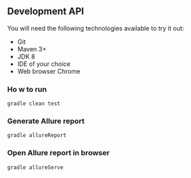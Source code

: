 ## Development API

You will need the following technologies available to try it out:
* Git
* Maven 3+
* JDK 8
* IDE of your choice 
* Web browser Chrome

### Ho w to run

```gradle clean test```

### Generate Allure report 

```gradle allureReport```

### Open Allure report in browser

```gradle allureServe```


![]()

![]()

![]()



